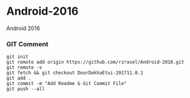 # Android-2016
Android 2016

### GIT Comment
```git_comment_add_origin_and_fetch
git init
git remote add origin https://github.com/rzrasel/Android-2016.git
git remote -v
git fetch && git checkout DoorDekhaEtui-201711.0.1
git add .
git commit -m "Add Readme & Git Commit File"
git push --all
```